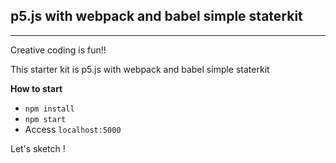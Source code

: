## p5.js with webpack and babel simple staterkit
---
Creative coding is fun!!

This starter kit is p5.js with webpack and babel simple staterkit

**How to start**

- `npm install`
- `npm start`
- Access `localhost:5000`

Let's sketch !
